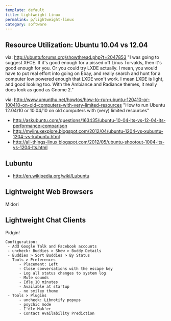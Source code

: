 ```yaml
---
template: default
title: Lightweight Linux
permalink: p/lightweight-linux
category: software
---
```


Resource Utilization: Ubuntu 10.04 vs 12.04
-------------------------------------------

via: <http://ubuntuforums.org/showthread.php?t=2047853>
"I was going to suggest XFCE. If it's good enough for a pissed off Linus Torvalds, then it's good enough for you. Or you could try LXDE actually. I mean, you would have to put real effort into going on Ebay, and really search and hunt for a computer low powered enough that LXDE won't work. I mean LXDE is light, and good looking too. With the Ambiance and Radiance themes, it really does look as good as Gnome 2."

via: <http://www.umunthu.net/howtos/how-to-run-ubuntu-120410-or-100410-on-old-computers-with-very-limited-resources>
"How to run Ubuntu 12.04/10 or 10.04/10 on old computers with (very) limited resources"

-   <http://askubuntu.com/questions/163435/ubuntu-10-04-lts-vs-12-04-lts-performance-comparison>
-   <http://mylinuxexplore.blogspot.com/2012/04/ubuntu-1204-vs-xubuntu-1204-vs-kubuntu.html>
-   <http://all-things-linux.blogspot.com/2012/05/ubuntu-shootout-1004-lts-vs-1204-lts.html>

Lubuntu
-------

-   <http://en.wikipedia.org/wiki/Lubuntu>

Lightweight Web Browsers
------------------------

Midori

Lightweight Chat Clients
------------------------

Pidgin!

    Configuration:
     - Add Google Talk and Facebook accounts
     - uncheck: Buddies > Show > Buddy Details
     - Buddies > Sort Buddies > By Status
     - Tools > Preferences
          - Placement: Left
          - Close conversations with the escape key
          - Log all status changes to system log
          - Mute sounds
          - Idle 10 minutes
          - Available at startup
          - no smiley theme
     - Tools > Plugins
          - uncheck: Libnotify popups
          - psychic mode
          - I'dle Mak'er
          - Contact Availability Prediction
